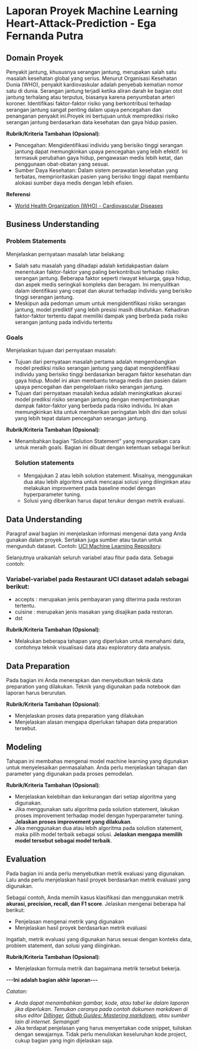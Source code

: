 # Laporan Proyek Machine Learning Heart-Attack-Prediction - Ega Fernanda Putra

## Domain Proyek

Penyakit jantung, khususnya serangan jantung, merupakan salah satu masalah kesehatan global yang serius. Menurut Organisasi Kesehatan Dunia (WHO), penyakit kardiovaskular adalah penyebab kematian nomor satu di dunia. Serangan jantung terjadi ketika aliran darah ke bagian otot jantung terhalang atau terputus, biasanya karena penyumbatan arteri koroner. Identifikasi faktor-faktor risiko yang berkontribusi terhadap serangan jantung sangat penting dalam upaya pencegahan dan penanganan penyakit ini.Proyek ini bertujuan untuk memprediksi risiko serangan jantung berdasarkan data kesehatan dan gaya hidup pasien. 

**Rubrik/Kriteria Tambahan (Opsional)**:
- Pencegahan: Mengidentifikasi individu yang berisiko tinggi serangan jantung dapat memungkinkan upaya pencegahan yang lebih efektif. Ini termasuk perubahan gaya hidup, pengawasan medis lebih ketat, dan penggunaan obat-obatan yang sesuai.
- Sumber Daya Kesehatan: Dalam sistem perawatan kesehatan yang terbatas, memprioritaskan pasien yang berisiko tinggi dapat membantu alokasi sumber daya medis dengan lebih efisien.

**Referensi**
- [World Health Organization (WHO) - Cardiovascular Diseases](https://www.who.int/health-topics/cardiovascular-diseases)

## Business Understanding

### Problem Statements

Menjelaskan pernyataan masalah latar belakang:
- Salah satu masalah yang dihadapi adalah ketidakpastian dalam menentukan faktor-faktor yang paling berkontribusi terhadap risiko serangan jantung. Beberapa faktor seperti riwayat keluarga, gaya hidup, dan aspek medis seringkali kompleks dan beragam. Ini menyulitkan dalam identifikasi yang cepat dan akurat terhadap individu yang berisiko tinggi serangan jantung.
- Meskipun ada pedoman umum untuk mengidentifikasi risiko serangan jantung, model prediktif yang lebih presisi masih dibutuhkan. Kehadiran faktor-faktor tertentu dapat memiliki dampak yang berbeda pada risiko serangan jantung pada individu tertentu

### Goals

Menjelaskan tujuan dari pernyataan masalah:
- Tujuan dari pernyataan masalah pertama adalah mengembangkan model prediksi risiko serangan jantung yang dapat mengidentifikasi individu yang berisiko tinggi berdasarkan beragam faktor kesehatan dan gaya hidup. Model ini akan membantu tenaga medis dan pasien dalam upaya pencegahan dan pengelolaan risiko serangan jantung.
- Tujuan dari pernyataan masalah kedua adalah meningkatkan akurasi model prediksi risiko serangan jantung dengan mempertimbangkan dampak faktor-faktor yang berbeda pada risiko individu. Ini akan memungkinkan kita untuk memberikan peringatan lebih dini dan solusi yang lebih tepat dalam pencegahan serangan jantung.

**Rubrik/Kriteria Tambahan (Opsional)**:
- Menambahkan bagian “Solution Statement” yang menguraikan cara untuk meraih goals. Bagian ini dibuat dengan ketentuan sebagai berikut: 

    ### Solution statements
    - Mengajukan 2 atau lebih solution statement. Misalnya, menggunakan dua atau lebih algoritma untuk mencapai solusi yang diinginkan atau melakukan improvement pada baseline model dengan hyperparameter tuning.
    - Solusi yang diberikan harus dapat terukur dengan metrik evaluasi.

## Data Understanding
Paragraf awal bagian ini menjelaskan informasi mengenai data yang Anda gunakan dalam proyek. Sertakan juga sumber atau tautan untuk mengunduh dataset. Contoh: [UCI Machine Learning Repository](https://archive.ics.uci.edu/ml/datasets/Restaurant+%26+consumer+data).

Selanjutnya uraikanlah seluruh variabel atau fitur pada data. Sebagai contoh:  

### Variabel-variabel pada Restaurant UCI dataset adalah sebagai berikut:
- accepts : merupakan jenis pembayaran yang diterima pada restoran tertentu.
- cuisine : merupakan jenis masakan yang disajikan pada restoran.
- dst

**Rubrik/Kriteria Tambahan (Opsional)**:
- Melakukan beberapa tahapan yang diperlukan untuk memahami data, contohnya teknik visualisasi data atau exploratory data analysis.

## Data Preparation
Pada bagian ini Anda menerapkan dan menyebutkan teknik data preparation yang dilakukan. Teknik yang digunakan pada notebook dan laporan harus berurutan.

**Rubrik/Kriteria Tambahan (Opsional)**: 
- Menjelaskan proses data preparation yang dilakukan
- Menjelaskan alasan mengapa diperlukan tahapan data preparation tersebut.

## Modeling
Tahapan ini membahas mengenai model machine learning yang digunakan untuk menyelesaikan permasalahan. Anda perlu menjelaskan tahapan dan parameter yang digunakan pada proses pemodelan.

**Rubrik/Kriteria Tambahan (Opsional)**: 
- Menjelaskan kelebihan dan kekurangan dari setiap algoritma yang digunakan.
- Jika menggunakan satu algoritma pada solution statement, lakukan proses improvement terhadap model dengan hyperparameter tuning. **Jelaskan proses improvement yang dilakukan**.
- Jika menggunakan dua atau lebih algoritma pada solution statement, maka pilih model terbaik sebagai solusi. **Jelaskan mengapa memilih model tersebut sebagai model terbaik**.

## Evaluation
Pada bagian ini anda perlu menyebutkan metrik evaluasi yang digunakan. Lalu anda perlu menjelaskan hasil proyek berdasarkan metrik evaluasi yang digunakan.

Sebagai contoh, Anda memiih kasus klasifikasi dan menggunakan metrik **akurasi, precision, recall, dan F1 score**. Jelaskan mengenai beberapa hal berikut:
- Penjelasan mengenai metrik yang digunakan
- Menjelaskan hasil proyek berdasarkan metrik evaluasi

Ingatlah, metrik evaluasi yang digunakan harus sesuai dengan konteks data, problem statement, dan solusi yang diinginkan.

**Rubrik/Kriteria Tambahan (Opsional)**: 
- Menjelaskan formula metrik dan bagaimana metrik tersebut bekerja.

**---Ini adalah bagian akhir laporan---**

_Catatan:_
- _Anda dapat menambahkan gambar, kode, atau tabel ke dalam laporan jika diperlukan. Temukan caranya pada contoh dokumen markdown di situs editor [Dillinger](https://dillinger.io/), [Github Guides: Mastering markdown](https://guides.github.com/features/mastering-markdown/), atau sumber lain di internet. Semangat!_
- Jika terdapat penjelasan yang harus menyertakan code snippet, tuliskan dengan sewajarnya. Tidak perlu menuliskan keseluruhan kode project, cukup bagian yang ingin dijelaskan saja.
